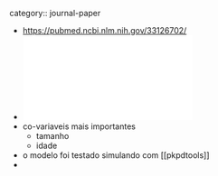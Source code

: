 category:: journal-paper

- https://pubmed.ncbi.nlm.nih.gov/33126702/
- ![jcm-09-03480-v3.pdf](../assets/jcm-09-03480-v3_1709228205765_0.pdf)
- co-variaveis mais importantes
	- tamanho
	- idade
- o modelo foi testado simulando com [[pkpdtools]]
-